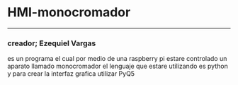 # HMI-monocromador
___
### creador; Ezequiel Vargas  
es un programa el cual por medio de una raspberry pi estare controlado un aparato llamado monocromador 
el lenguaje que estare utilizando es python y para crear la interfaz grafica utilizar PyQ5

